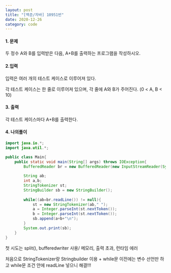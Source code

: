 ```yaml
---
layout: post
title: "[백준/자바] 10951번"
date: 2020-12-26
category: code
---
```


#### 1. 문제 

두 정수 A와 B를 입력받은 다음, A+B를 출력하는 프로그램을 작성하시오.


#### 2.입력 

입력은 여러 개의 테스트 케이스로 이루어져 있다.

각 테스트 케이스는 한 줄로 이루어져 있으며, 각 줄에 A와 B가 주어진다. (0 < A, B < 10)


#### 3. 출력 

각 테스트 케이스마다 A+B를 출력한다.

#### 4. 나의풀이 

````java
import java.io.*;
import java.util.*;

public class Main{
    public static void main(String[] args) throws IOException{
        BufferedReader br = new BufferedReader(new InputStreamReader(System.in));
        
        String ab;
        int a,b;
        StringTokenizer st;
        StringBuilder sb = new StringBuilder();
        
        while((ab=br.readLine()) != null){
            st = new StringTokenizer(ab," ");
            a = Integer.parseInt(st.nextToken());
            b = Integer.parseInt(st.nextToken());
            sb.append(a+b+"\n");
        }
        System.out.print(sb);
    }
}
````

첫 시도는 split(), bufferedwriter 사용/ 메모리, 출력 초과, 런타임 에러 



처음으로 StringTokenizer랑 Stringbuilder 이용 + while문 이전에는 변수 선언만 하고 while문 조건 안에 readLine 넣으니 해결!!! 
